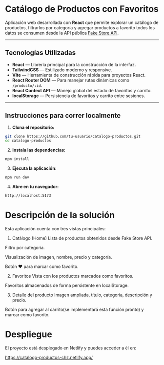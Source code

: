 # Catálogo de Productos con Favoritos 

Aplicación web desarrollada con **React** que permite explorar un catálogo de productos, filtrarlos por categoría y agregar productos a favorito todos los datos se consumen desde la API pública [Fake Store API](https://fakestoreapi.com/).

---

## Tecnologías Utilizadas

- **React** — Librería principal para la construcción de la interfaz.
- **TailwindCSS** — Estilizado moderno y responsive.
- **Vite** — Herramienta de construcción rápida para proyectos React.
- **React Router DOM** — Para manejar rutas dinámicas como `/producto/:id`.
- **React Context API** — Manejo global del estado de favoritos y carrito.
- **localStorage** — Persistencia de favoritos y carrito entre sesiones.

---

## Instrucciones para correr localmente

1. **Clona el repositorio:**

```bash 
git clone https://github.com/tu-usuario/catalogo-productos.git
cd catalogo-productos
```

2. **Instala las dependencias:**
```bash 
npm install
```

3. **Ejecuta la aplicación:**
```bash 
npm run dev
```

4. **Abre en tu navegador:**
```bash 
http://localhost:5173

```

# Descripción de la solución
Esta aplicación cuenta con tres vistas principales:

1. Catálogo (Home)
Lista de productos obtenidos desde Fake Store API.

Filtro por categoría.

Visualización de imagen, nombre, precio y categoría.

Botón ♥ para marcar como favorito.

2. Favoritos
Vista con los productos marcados como favoritos.

Favoritos almacenados de forma persistente en localStorage.

3. Detalle del producto
Imagen ampliada, título, categoría, descripción y precio.

Botón para agregar al carrito(se implementará esta función pronto) y marcar como favorito.

# Despliegue
El proyecto está desplegado en Netlify y puedes acceder a él en:

https://catalogo-productos-chz.netlify.app/



